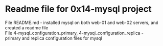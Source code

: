# Readme file for 0x14-mysql project

File README.md - installed mysql on both web-01 and web-02 servers, and created a readme file  
File 4-mysql_configuration_primary, 4-mysql_configuration_replica - primary and replica configuration files for mysql
